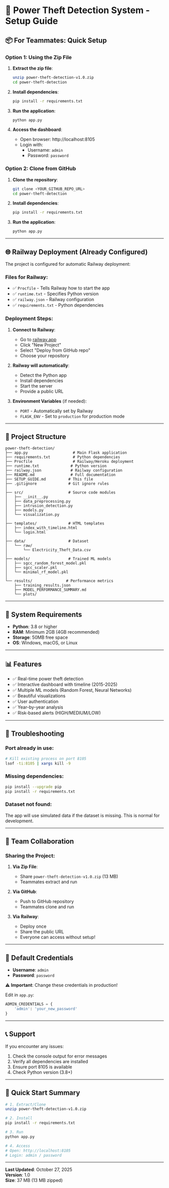 # 🚀 Power Theft Detection System - Setup Guide

## 📦 For Teammates: Quick Setup

### Option 1: Using the Zip File

1. **Extract the zip file**:
   ```bash
   unzip power-theft-detection-v1.0.zip
   cd power-theft-detection
   ```

2. **Install dependencies**:
   ```bash
   pip install -r requirements.txt
   ```

3. **Run the application**:
   ```bash
   python app.py
   ```

4. **Access the dashboard**:
   - Open browser: http://localhost:8105
   - Login with:
     - Username: `admin`
     - Password: `password`

### Option 2: Clone from GitHub

1. **Clone the repository**:
   ```bash
   git clone <YOUR_GITHUB_REPO_URL>
   cd power-theft-detection
   ```

2. **Install dependencies**:
   ```bash
   pip install -r requirements.txt
   ```

3. **Run the application**:
   ```bash
   python app.py
   ```

---

## 🌐 Railway Deployment (Already Configured)

The project is configured for automatic Railway deployment:

### Files for Railway:
- ✅ `Procfile` - Tells Railway how to start the app
- ✅ `runtime.txt` - Specifies Python version
- ✅ `railway.json` - Railway configuration
- ✅ `requirements.txt` - Python dependencies

### Deployment Steps:

1. **Connect to Railway**:
   - Go to [railway.app](https://railway.app)
   - Click "New Project"
   - Select "Deploy from GitHub repo"
   - Choose your repository

2. **Railway will automatically**:
   - Detect the Python app
   - Install dependencies
   - Start the server
   - Provide a public URL

3. **Environment Variables** (if needed):
   - `PORT` - Automatically set by Railway
   - `FLASK_ENV` - Set to `production` for production mode

---

## 📁 Project Structure

```
power-theft-detection/
├── app.py                    # Main Flask application
├── requirements.txt          # Python dependencies
├── Procfile                  # Railway/Heroku deployment
├── runtime.txt              # Python version
├── railway.json             # Railway configuration
├── README.md                # Full documentation
├── SETUP_GUIDE.md          # This file
├── .gitignore              # Git ignore rules
│
├── src/                    # Source code modules
│   ├── __init__.py
│   ├── data_preprocessing.py
│   ├── intrusion_detection.py
│   ├── models.py
│   └── visualization.py
│
├── templates/              # HTML templates
│   ├── index_with_timeline.html
│   └── login.html
│
├── data/                   # Dataset
│   └── raw/
│       └── Electricity_Theft_Data.csv
│
├── models/                 # Trained ML models
│   ├── sgcc_random_forest_model.pkl
│   ├── sgcc_scaler.pkl
│   └── minimal_rf_model.pkl
│
└── results/               # Performance metrics
    ├── training_results.json
    ├── MODEL_PERFORMANCE_SUMMARY.md
    └── plots/
```

---

## 🔧 System Requirements

- **Python**: 3.8 or higher
- **RAM**: Minimum 2GB (4GB recommended)
- **Storage**: 50MB free space
- **OS**: Windows, macOS, or Linux

---

## 📊 Features

- ✅ Real-time power theft detection
- ✅ Interactive dashboard with timeline (2015-2025)
- ✅ Multiple ML models (Random Forest, Neural Networks)
- ✅ Beautiful visualizations
- ✅ User authentication
- ✅ Year-by-year analysis
- ✅ Risk-based alerts (HIGH/MEDIUM/LOW)

---

## 🐛 Troubleshooting

### Port already in use:
```bash
# Kill existing process on port 8105
lsof -ti:8105 | xargs kill -9
```

### Missing dependencies:
```bash
pip install --upgrade pip
pip install -r requirements.txt
```

### Dataset not found:
The app will use simulated data if the dataset is missing. This is normal for development.

---

## 👥 Team Collaboration

### Sharing the Project:

1. **Via Zip File**:
   - Share `power-theft-detection-v1.0.zip` (13 MB)
   - Teammates extract and run

2. **Via GitHub**:
   - Push to GitHub repository
   - Teammates clone and run

3. **Via Railway**:
   - Deploy once
   - Share the public URL
   - Everyone can access without setup!

---

## 🔐 Default Credentials

- **Username**: `admin`
- **Password**: `password`

⚠️ **Important**: Change these credentials in production!

Edit in `app.py`:
```python
ADMIN_CREDENTIALS = {
    'admin': 'your_new_password'
}
```

---

## 📞 Support

If you encounter any issues:
1. Check the console output for error messages
2. Verify all dependencies are installed
3. Ensure port 8105 is available
4. Check Python version (3.8+)

---

## 🎉 Quick Start Summary

```bash
# 1. Extract/Clone
unzip power-theft-detection-v1.0.zip

# 2. Install
pip install -r requirements.txt

# 3. Run
python app.py

# 4. Access
# Open: http://localhost:8105
# Login: admin / password
```

---

**Last Updated**: October 27, 2025  
**Version**: 1.0  
**Size**: 37 MB (13 MB zipped)
